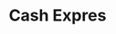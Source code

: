 ---
title: Cash Expres
slug: cash-expres
updated-on: '2024-05-30T13:44:31.749Z'
created-on: '2024-05-30T13:41:46.671Z'
published-on: '2024-05-30T13:54:32.469Z'
f_city-state-2:
- cms/city/owensboro-ky.md
- cms/city/middlesboro-ky.md
- cms/city/carrollton-ky.md
- cms/city/hixson-tn.md
f_locations:
- cms/payday-loan/cash-expres-7088.md
- cms/payday-loan/cash-expres-7089.md
- cms/payday-loan/cash-expres-7090.md
- cms/payday-loan/cash-expres-7091.md
f_states:
- cms/state/kentucky.md
- cms/state/tennessee.md
layout: '[company].html'
tags: company
---